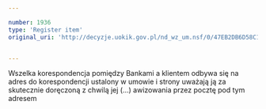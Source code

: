 ```yaml
---

number: 1936
type: 'Register item'
original_uri: 'http://decyzje.uokik.gov.pl/nd_wz_um.nsf/0/47EB2DB6D58C1DAAC125772200302823?OpenDocument'


---
```


Wszelka korespondencja pomiędzy Bankami a klientem odbywa się na adres do korespondencji ustalony w umowie i strony uważają ją za skutecznie doręczoną z chwilą jej (...) awizowania przez pocztę pod tym adresem
